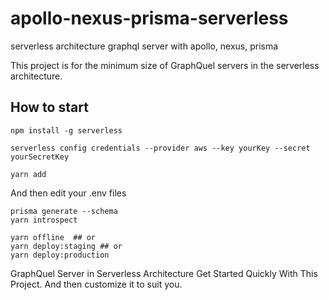 # apollo-nexus-prisma-serverless
serverless architecture graphql server with apollo, nexus, prisma

This project is for the minimum size of GraphQuel servers in the serverless architecture.

## How to start
```
npm install -g serverless

serverless config credentials --provider aws --key yourKey --secret yourSecretKey

yarn add
```
And then edit your .env files
```
prisma generate --schema
yarn introspect

yarn offline  ## or
yarn deploy:staging ## or
yarn deploy:production
```


GraphQuel Server in Serverless Architecture Get Started Quickly With This Project. And then customize it to suit you.



